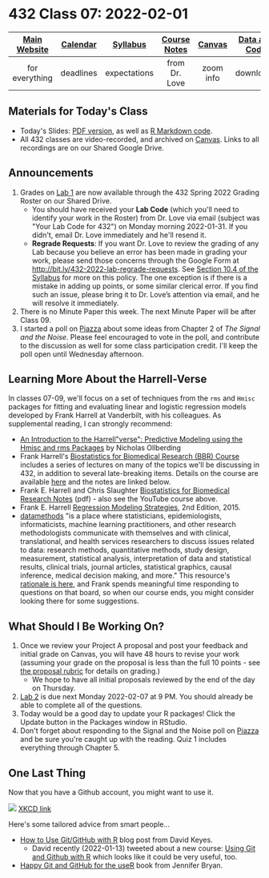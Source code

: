 # 432 Class 07: 2022-02-01

[Main Website](https://thomaselove.github.io/432/) | [Calendar](https://thomaselove.github.io/432/calendar.html) | [Syllabus](https://thomaselove.github.io/432-2022-syllabus/) | [Course Notes](https://thomaselove.github.io/432-notes/) | [Canvas](https://canvas.case.edu) | [Data and Code](https://github.com/THOMASELOVE/432-data) | [Sources](https://github.com/THOMASELOVE/432-2022/tree/main/references) | [Contact Us](https://thomaselove.github.io/432/contact.html)
:-----------: | :--------------: | :----------: | :---------: | :-------------: | :-----------: | :------------: | :-------------:
for everything | deadlines | expectations | from Dr. Love | zoom info | downloads | read/watch | need help?

## Materials for Today's Class

- Today's Slides: [PDF version](https://github.com/THOMASELOVE/432-2022/blob/main/classes/class07/432_2022_slides07.pdf), as well as [R Markdown code](https://github.com/THOMASELOVE/432-2022/blob/main/classes/class07/432_2022_slides07.Rmd). 
- All 432 classes are video-recorded, and archived on [Canvas](https://canvas.case.edu). Links to all recordings are on our Shared Google Drive.

## Announcements

1. Grades on [Lab 1](https://github.com/THOMASELOVE/432-2022/tree/main/labs/lab01) are now available through the 432 Spring 2022 Grading Roster on our Shared Drive. 
    - You should have received your **Lab Code** (which you'll need to identify your work in the Roster) from Dr. Love via email (subject was "Your Lab Code for 432") on Monday morning 2022-01-31. If you didn't, email Dr. Love immediately and he'll resend it.
    - **Regrade Requests**: If you want Dr. Love to review the grading of any Lab because you believe an error has been made in grading your work, please send those concerns through the Google Form at http://bit.ly/432-2022-lab-regrade-requests. See [Section 10.4 of the Syllabus](https://thomaselove.github.io/432-2022-syllabus/assignments-and-grading.html#appeal-policy-and-regrades) for more on this policy. The one exception is if there is a mistake in adding up points, or some similar clerical error. If you find such an issue, please bring it to Dr. Love’s attention via email, and he will resolve it immediately.
2. There is no Minute Paper this week. The next Minute Paper will be after Class 09.
3. I started a poll on [Piazza](https://piazza.com/case/spring2022/pqhs432) about some ideas from Chapter 2 of *The Signal and the Noise*. Please feel encouraged to vote in the poll, and contribute to the discussion as well for some class participation credit. I'll keep the poll open until Wednesday afternoon.

## Learning More About the Harrell-Verse

In classes 07-09, we'll focus on a set of techniques from the `rms` and `Hmisc` packages for fitting and evaluating linear and logistic regression models developed by Frank Harrell at Vanderbilt, with his colleagues. As supplemental reading, I can strongly recommend:

- [An Introduction to the Harrell"verse": Predictive Modeling using the Hmisc and rms Packages](https://www.nicholas-ollberding.com/post/an-introduction-to-the-harrell-verse-predictive-modeling-using-the-hmisc-and-rms-packages/) by Nicholas Ollberding
- Frank Harrell's [Biostatistics for Biomedical Research (BBR) Course](https://www.youtube.com/channel/UC-o_ZZ0tuFUYn8e8rf-QURA/videos) includes a series of lectures on many of the topics we'll be discussing in 432, in addition to several late-breaking items. Details on the course are available [here](https://hbiostat.org/bbr/) and the notes are linked below.
- Frank E. Harrell and Chris Slaughter [Biostatistics for Biomedical Research Notes](http://hbiostat.org/doc/bbr.pdf) (pdf) - also see the YouTube course above.
- Frank E. Harrell [Regression Modeling Strategies](https://github.com/THOMASELOVE/432-2022/blob/main/references/pdf/Harrell_Regression_Modeling_Strategies_2015_2e_protected.pdf), 2nd Edition, 2015.
- [datamethods](https://discourse.datamethods.org/) "is a place where statisticians, epidemiologists, informaticists, machine learning practitioners, and other research methodologists communicate with themselves and with clinical, translational, and health services researchers to discuss issues related to data: research methods, quantitative methods, study design, measurement, statistical analysis, interpretation of data and statistical results, clinical trials, journal articles, statistical graphics, causal inference, medical decision making, and more." This resource's [rationale is here](http://fharrell.com/post/disc), and Frank spends meaningful time responding to questions on that board, so when our course ends, you might consider looking there for some suggestions.

## What Should I Be Working On?

1. Once we review your Project A proposal and post your feedback and initial grade on Canvas, you will have 48 hours to revise your work (assuming your grade on the proposal is less than the full 10 points - see [the proposal rubric](https://github.com/THOMASELOVE/432-2022/blob/main/projectA/rubric_proposal_draft.md) for details on grading.)
    - We hope to have all initial proposals reviewed by the end of the day on Thursday.
2. [Lab 2](https://github.com/THOMASELOVE/432-2022/tree/main/labs/lab02) is due next Monday 2022-02-07 at 9 PM. You should already be able to complete all of the questions.
3. Today would be a good day to update your R packages! Click the Update button in the Packages window in RStudio.
4. Don't forget about responding to the Signal and the Noise poll on [Piazza](https://piazza.com/case/spring2022/pqhs432) and be sure you're caught up with the reading. Quiz 1 includes everything through Chapter 5.

## One Last Thing

Now that you have a Github account, you might want to use it. 

![](https://imgs.xkcd.com/comics/git.png) [XKCD link](https://xkcd.com/1597)

Here's some tailored advice from smart people...

- [How to Use Git/GitHub with R](https://rfortherestofus.com/2021/02/how-to-use-git-github-with-r/) blog post from David Keyes.
    - David recently (2022-01-13) tweeted about a new course: [Using Git and Github with R](https://twitter.com/dgkeyes/status/1481686458956075008) which looks like it could be very useful, too.
- [Happy Git and GitHub for the useR](https://happygitwithr.com/) book from Jennifer Bryan.


